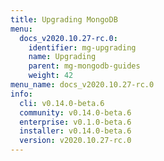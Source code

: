 ```yaml
---
title: Upgrading MongoDB
menu:
  docs_v2020.10.27-rc.0:
    identifier: mg-upgrading
    name: Upgrading
    parent: mg-mongodb-guides
    weight: 42
menu_name: docs_v2020.10.27-rc.0
info:
  cli: v0.14.0-beta.6
  community: v0.14.0-beta.6
  enterprise: v0.1.0-beta.6
  installer: v0.14.0-beta.6
  version: v2020.10.27-rc.0
---
```


